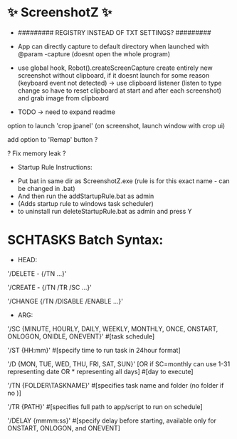 #            :sparkles: ScreenshotZ :sparkles:

* ######### REGISTRY INSTEAD OF TXT SETTINGS? #########


- App can directly capture to default directory when launched with @param -capture (doesnt open the whole program)


- use global hook, Robot().createScreenCapture create entirely new screenshot without clipboard, if it doesnt launch for some reason (keyboard event not detected)
-> use clipboard listener (listen to type change so have to reset clipboard at start and after each screenshot) and grab image from clipboard

* TODO -> need to expand readme

option to launch 'crop jpanel' (on screenshot, launch window with crop ui)

add option to 'Remap' button ?

? Fix memory leak ?



- Startup Rule Instructions:
*	Put bat in same dir as ScreenshotZ.exe (rule is for this exact name - can be changed in .bat)
*	And then run the addStartupRule.bat as admin
*	(Adds startup rule to windows task scheduler)
*	to uninstall run deleteStartupRule.bat as admin and press Y



# SCHTASKS Batch Syntax:
* HEAD:

'/DELETE - {/TN ...}'

'/CREATE - {/TN /TR /SC ...}'

'/CHANGE {/TN /DISABLE /ENABLE ...}'

* ARG:

'/SC {MINUTE, HOURLY, DAILY, WEEKLY, MONTHLY, ONCE, ONSTART, ONLOGON, ONIDLE, ONEVENT}' #[task schedule]

'/ST {HH:mm}' #[specify time to run task in 24hour format]

'/D {MON, TUE, WED, THU, FRI, SAT, SUN}' [OR if SC=monthly can use 1-31 representing date OR * representing all days] #[day to execute]

'/TN {FOLDER\TASKNAME}' #[specifies task name and folder (no folder if no \)]

'/TR {PATH}' #[specifies full path to app/script to run on schedule]

'/DELAY {mmmm:ss}' #[specify delay before starting, available only for ONSTART, ONLOGON, and ONEVENT]
